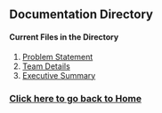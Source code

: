 ## Documentation Directory
#### Current Files in the Directory
1. [Problem Statement](https://github.com/kiffit/waterfall-project/blob/main/Documentation/Problem%20Statement.md)
2. [Team Details](https://github.com/kiffit/waterfall-project/blob/main/Documentation/Team%20Details.md)
3. [Executive Summary](https://github.com/kiffit/waterfall-project/blob/main/Documentation/executive_summary.md)

### **[Click here to go back to Home](https://github.com/kiffit/waterfall-project)**
